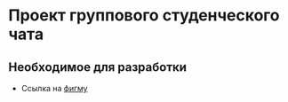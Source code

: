 # Проект группового студенческого чата

## Необходимое для разработки

* Ссылка на [фигму](https://www.figma.com/file/qtzfJtKSYleD0vlqVZlAwG/Untitled?node-id=0%3A1)
